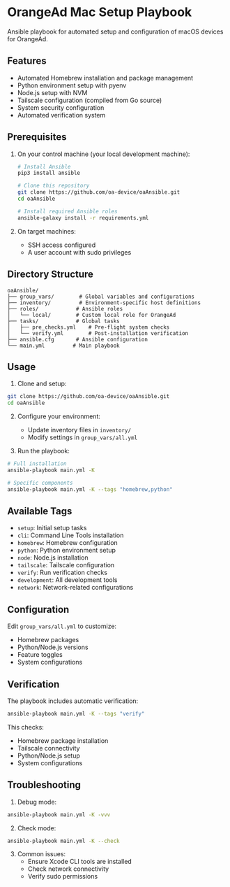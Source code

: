 # OrangeAd Mac Setup Playbook

Ansible playbook for automated setup and configuration of macOS devices for OrangeAd.

## Features

- Automated Homebrew installation and package management
- Python environment setup with pyenv
- Node.js setup with NVM
- Tailscale configuration (compiled from Go source)
- System security configuration
- Automated verification system

## Prerequisites

1. On your control machine (your local development machine):

   ```sh
   # Install Ansible
   pip3 install ansible
   
   # Clone this repository
   git clone https://github.com/oa-device/oaAnsible.git
   cd oaAnsible
   
   # Install required Ansible roles
   ansible-galaxy install -r requirements.yml
   ```

2. On target machines:
   - SSH access configured
   - A user account with sudo privileges

## Directory Structure

```tree
oaAnsible/
├── group_vars/        # Global variables and configurations
├── inventory/         # Environment-specific host definitions
├── roles/            # Ansible roles
│   └── local/        # Custom local role for OrangeAd
├── tasks/            # Global tasks
│   ├── pre_checks.yml    # Pre-flight system checks
│   └── verify.yml        # Post-installation verification
├── ansible.cfg       # Ansible configuration
└── main.yml         # Main playbook
```

## Usage

1. Clone and setup:

```sh
git clone https://github.com/oa-device/oaAnsible.git
cd oaAnsible
```

2. Configure your environment:

   - Update inventory files in `inventory/`
   - Modify settings in `group_vars/all.yml`

3. Run the playbook:

```sh
# Full installation
ansible-playbook main.yml -K

# Specific components
ansible-playbook main.yml -K --tags "homebrew,python"
```

## Available Tags

- `setup`: Initial setup tasks
- `cli`: Command Line Tools installation
- `homebrew`: Homebrew configuration
- `python`: Python environment setup
- `node`: Node.js installation
- `tailscale`: Tailscale configuration
- `verify`: Run verification checks
- `development`: All development tools
- `network`: Network-related configurations

## Configuration

Edit `group_vars/all.yml` to customize:

- Homebrew packages
- Python/Node.js versions
- Feature toggles
- System configurations

## Verification

The playbook includes automatic verification:

```sh
ansible-playbook main.yml -K --tags "verify"
```

This checks:

- Homebrew package installation
- Tailscale connectivity
- Python/Node.js setup
- System configurations

## Troubleshooting

1. Debug mode:

```sh
ansible-playbook main.yml -K -vvv
```

2. Check mode:

```sh
ansible-playbook main.yml -K --check
```

3. Common issues:
   - Ensure Xcode CLI tools are installed
   - Check network connectivity
   - Verify sudo permissions
